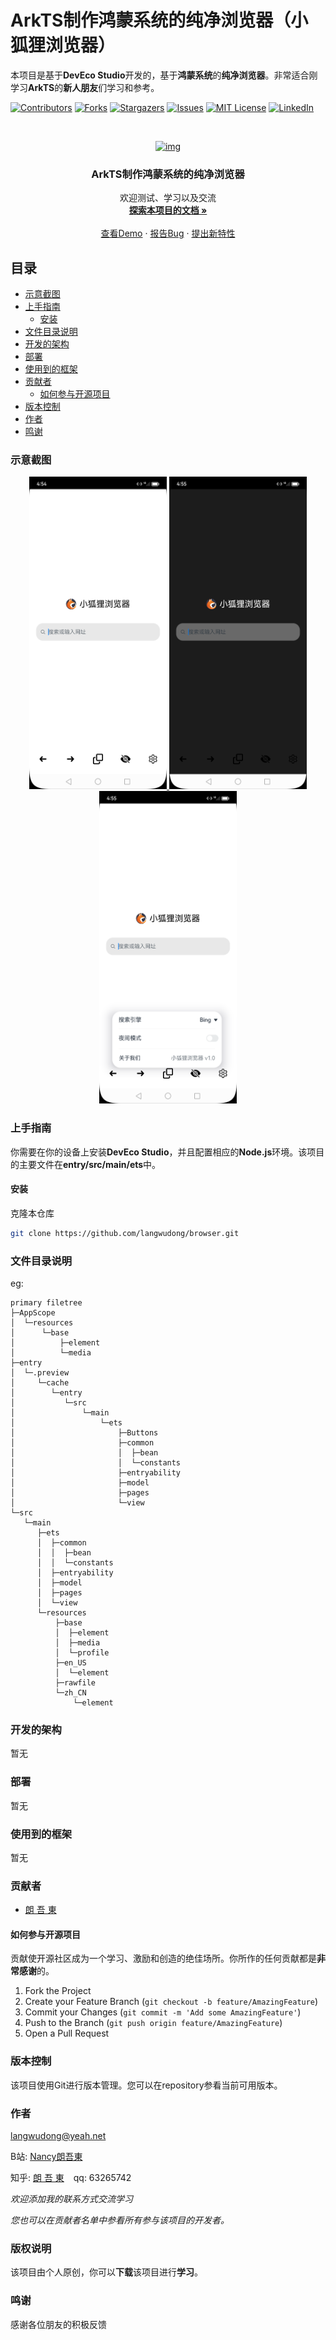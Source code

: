 

# ArkTS制作鸿蒙系统的纯净浏览器（小狐狸浏览器）

本项目是基于**DevEco Studio**开发的，基于**鸿蒙系统**的**纯净浏览器**。非常适合刚学习**ArkTS**的**新人朋友**们学习和参考。

<!-- PROJECT SHIELDS -->

[![Contributors][contributors-shield]][contributors-url]
[![Forks][forks-shield]][forks-url]
[![Stargazers][stars-shield]][stars-url]
[![Issues][issues-shield]][issues-url]
[![MIT License][license-shield]][license-url]
[![LinkedIn][linkedin-shield]][linkedin-url]

<!-- PROJECT LOGO -->
<br />

<p align="center">
  <a href="https://github.com/langwudong/browser/">
    <img src="AppScope/resources/base/media/app_icon.png" alt="img" width="120" height="120">
  </a>

  <h3 align="center">ArkTS制作鸿蒙系统的纯净浏览器</h3>
  <p align="center">
    欢迎测试、学习以及交流
    <br />
    <a href="https://github.com/langwudong/browser"><strong>探索本项目的文档 »</strong></a>
    <br />
    <br />
    <a href="https://github.com/langwudong/browser">查看Demo</a>
    ·
    <a href="https://github.com/langwudong/browser/issues">报告Bug</a>
    ·
    <a href="https://github.com/langwudong/browser/issues">提出新特性</a>
  </p>

</p>
 
## 目录

- [示意截图](#示意截图)
- [上手指南](#上手指南)
  - [安装](#安装)
- [文件目录说明](#文件目录说明)
- [开发的架构](#开发的架构)
- [部署](#部署)
- [使用到的框架](#使用到的框架)
- [贡献者](#贡献者)
  - [如何参与开源项目](#如何参与开源项目)
- [版本控制](#版本控制)
- [作者](#作者)
- [鸣谢](#鸣谢)

### 示意截图
<p align="center">
  <a href="https://github.com/langwudong/browser/">
    <img src="example01.png" alt="img" width="220" height="500">
  </a>
  <a href="https://github.com/langwudong/browser/">
    <img src="example02.png" alt="img" width="220" height="500">
  </a>
  <a href="https://github.com/langwudong/browser/">
    <img src="example03.png" alt="img" width="220" height="500">
  </a>
</p>

### 上手指南

你需要在你的设备上安装**DevEco Studio**，并且配置相应的**Node.js**环境。该项目的主要文件在**entry/src/main/ets**中。

#### 安装

克隆本仓库
```sh
git clone https://github.com/langwudong/browser.git
```

### 文件目录说明
eg:

```
primary filetree 
├─AppScope
│  └─resources
│      └─base
│          ├─element
│          └─media
├─entry
│  └─.preview
│     └─cache
│        └─entry
│           └─src
│               └─main
│                   └─ets
│                       ├─Buttons
│                       ├─common
│                       │  ├─bean
│                       │  └─constants
│                       ├─entryability
│                       ├─model
│                       ├─pages
│                       └─view
└─src
   └─main
      ├─ets
      │  ├─common
      │  │  ├─bean
      │  │  └─constants
      │  ├─entryability
      │  ├─model
      │  ├─pages
      │  └─view
      └─resources
          ├─base
          │  ├─element
          │  ├─media
          │  └─profile
          ├─en_US
          │  └─element
          ├─rawfile
          └─zh_CN
              └─element

```





### 开发的架构 

暂无

### 部署

暂无

### 使用到的框架

暂无

### 贡献者

- [朗 吾 東](https://github.com/langwudong)

#### 如何参与开源项目

贡献使开源社区成为一个学习、激励和创造的绝佳场所。你所作的任何贡献都是**非常感谢**的。


1. Fork the Project
2. Create your Feature Branch (`git checkout -b feature/AmazingFeature`)
3. Commit your Changes (`git commit -m 'Add some AmazingFeature'`)
4. Push to the Branch (`git push origin feature/AmazingFeature`)
5. Open a Pull Request



### 版本控制

该项目使用Git进行版本管理。您可以在repository参看当前可用版本。

### 作者

langwudong@yeah.net

B站: [Nancy朗吾東](https://space.bilibili.com/456674958?spm_id_from=333.1007.0.0)

知乎: [朗 吾 東](https://www.zhihu.com/people/---60-9-44)  &ensp; qq: 63265742

*欢迎添加我的联系方式交流学习*

*您也可以在贡献者名单中参看所有参与该项目的开发者。*

### 版权说明

该项目由个人原创，你可以**下载**该项目进行**学习**。

### 鸣谢


感谢各位朋友的积极反馈

<!-- links -->
[your-project-path]:langwudong/browser
[contributors-shield]: https://img.shields.io/github/contributors/langwudong/browser.svg?style=flat-square
[contributors-url]: https://github.com/langwudong/browser/graphs/contributors
[forks-shield]: https://img.shields.io/github/forks/langwudong/browser.svg?style=flat-square
[forks-url]: https://github.com/langwudong/browser/network/members
[stars-shield]: https://img.shields.io/github/stars/langwudong/browser.svg?style=flat-square
[stars-url]: https://github.com/langwudong/browser/stargazers
[issues-shield]: https://img.shields.io/github/issues/langwudong/browser.svg?style=flat-square
[issues-url]: https://img.shields.io/github/issues/langwudong/browser.svg
[license-shield]: https://img.shields.io/github/license/shaojintian/Best_README_template.svg?style=flat-square
[license-url]: https://github.com/langwudong/browser/blob/master/LICENSE.txt
[linkedin-shield]: https://img.shields.io/badge/-LinkedIn-black.svg?style=flat-square&logo=linkedin&colorB=555
[linkedin-url]: https://linkedin.com/in/langwudong
